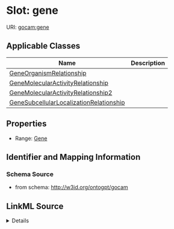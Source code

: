# Slot: gene

URI: [gocam:gene](http://w3id.org/ontogpt/gocam/gene)



<!-- no inheritance hierarchy -->




## Applicable Classes

| Name | Description |
| --- | --- |
[GeneOrganismRelationship](GeneOrganismRelationship.md) | 
[GeneMolecularActivityRelationship](GeneMolecularActivityRelationship.md) | 
[GeneMolecularActivityRelationship2](GeneMolecularActivityRelationship2.md) | 
[GeneSubcellularLocalizationRelationship](GeneSubcellularLocalizationRelationship.md) | 






## Properties

* Range: [Gene](Gene.md)







## Identifier and Mapping Information







### Schema Source


* from schema: http://w3id.org/ontogpt/gocam




## LinkML Source

<details>
```yaml
name: gene
from_schema: http://w3id.org/ontogpt/gocam
rank: 1000
alias: gene
domain_of:
- GeneOrganismRelationship
- GeneMolecularActivityRelationship
- GeneMolecularActivityRelationship2
- GeneSubcellularLocalizationRelationship
range: Gene

```
</details>